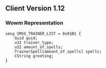 ## Client Version 1.12

### Wowm Representation
```rust,ignore
smsg SMSG_TRAINER_LIST = 0x01B1 {
    Guid guid;    
    u32 trainer_type;    
    u32 amount_of_spells;    
    TrainerSpell[amount_of_spells] spells;    
    CString greeting;    
}

```
